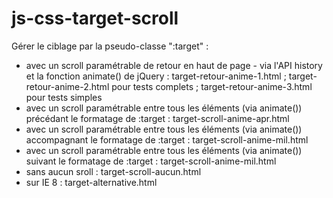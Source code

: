 js-css-target-scroll
====================

Gérer le ciblage par la pseudo-classe ":target" :

* avec un scroll paramétrable de retour en haut de page - via l'API history et la fonction animate() de jQuery : target-retour-anime-1.html ; target-retour-anime-2.html pour tests complets ; target-retour-anime-3.html pour tests simples
* avec un scroll paramétrable entre tous les éléments (via animate()) précédant le formatage de :target : target-scroll-anime-apr.html
* avec un scroll paramétrable entre tous les éléments (via animate()) accompagnant le formatage de :target : target-scroll-anime-mil.html
* avec un scroll paramétrable entre tous les éléments (via animate()) suivant le formatage de :target : target-scroll-anime-mil.html
* sans aucun sroll : target-scroll-aucun.html
* sur IE 8 : target-alternative.html

